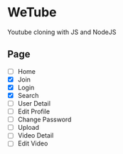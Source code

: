 # WeTube

Youtube cloning with JS and NodeJS

## Page

- [ ] Home 
- [X] Join 
- [X] Login 
- [x] Search 
- [ ] User Detail
- [ ] Edit Profile
- [ ] Change Password
- [ ] Upload
- [ ] Video Detail
- [ ] Edit Video
